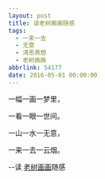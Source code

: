 ```yaml
---
layout: post
title: 读老树画画随感
tags:
  - 一来一去
  - 无意
  - 清思燕想
  - 老树画画
abbrlink: 54177
date: 2016-05-01 00:00:00
---
```


<!-- build time:Sat Jun 23 2018 12:05:16 GMT+0800 (中国标准时间) -->

一幅一画一梦里，

一看一眼一世间。

一山一水一无意，

一来一去一云烟。

--读 [老树画画](http://mp.weixin.qq.com/s?__biz=MzAxODEzNjg2NQ==&mid=2719068996&idx=2&sn=7402894032d543095fd1536011f0284a&scene=2&srcid=0430zMmdFjPsXb3hckzqh8oA&from=timeline&isappinstalled=0#wechat_redirect)随感
<!-- rebuild by neat -->